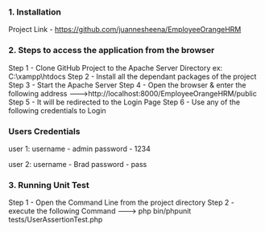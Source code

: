 ### 1. Installation
Project Link - https://github.com/juannesheena/EmployeeOrangeHRM


### 2. Steps to access the application from the browser
 

Step 1 - Clone GitHub Project to the Apache Server Directory ex: C:\xampp\htdocs
Step 2 - Install all the dependant packages of the project 
Step 3 - Start the Apache Server
Step 4 - Open the browser & enter the following address 
		--->http://localhost:8000/EmployeeOrangeHRM/public
Step 5 - It will be redirected to the Login Page
Step 6 - Use any of the following credentials to Login


### Users Credentials

user 1: 
username - admin
password - 1234

user 2:
username - Brad
password - pass


### 3. Running Unit Test

Step 1 - Open the Command Line from the project directory 
Step 2 - execute the following Command 
		---> php bin/phpunit tests/UserAssertionTest.php
